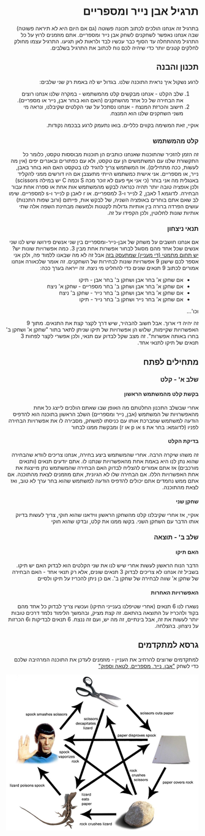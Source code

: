 <div dir="rtl">

# תרגיל אבן נייר ומספריים

בתרגיל זה אנחנו הולכים לכתוב תכונה פשוטה (גם אם היום היא לא תיראה פשוטה) שבה אנחנו נאפשר לשחקנים לשחק אבן נייר ומספריים. אתם מוזמנים לרוץ על כל התרגיל מההתחלה עד הסוף כבר עכשיו לבד ולראות לאן תגיעו. התרגיל עצמו מחולק לחלקים קטנים יותר כדי שיהיה לכם נוח לכתוב את התרגיל בשלבים.

## תכנון והבנה
לרגע נשקול איך נראית התוכנה שלנו. בגדול יש לה באמת רק שני שלבים:
1. שלב הקלט - אנחנו מבקשים קלט מהמשתמש - במקרה שלנו אנחנו רוצים את הבחירה של כל אחד מהשחקנים (האם הוא בוחר אבן, נייר  או מספריים).
2. חישוב והכרזת המנצח - אנחנו נסתכל על שני הקלטים שקיבלנו, ונראה מי משני השחקנים שלנו הוא המנצח.

אוקיי, זאת המשימה בקווים כלליים. בואו נתעמק לרגע בבכמה נקודות.

### קלט מהמשתמש
זה הזמן להזכיר שהתוכנות שאנחנו כותבים הן תוכנות מבוססות טקסט, כלומר כל התקשורת שלנו עם המשתמשים הן עם טקסט, ולא עם כפתורים ובאנרים יפים (אין מה לעשות, ככה מתחילים). אז המשתמש צריך להגיד לנו בטקסט האם הוא בוחר באבן, נייר, או מספריים. אני אישית כמשתמש הייתי מתעצבן אם היו דורשים ממני להקליד באנגלית מה אני בוחר (כי אני אף פעם לא זוכר מכה S וכמה C יש במילה scissors) ולכן אופציה טובה יותר תהיה כנראה לבקש מהמשתמש אות אחת או ספרה אחת עבור הבחירה. לדוגמא 1 לאבן, 2 לנייר ו-3 למספריים. או r לאבן p לנייר ו-s למספריים. שימו לב שאם אתם בוחרים באופציה השניה, של לבקש אות, פייתום (ורוב שפות התכנות) עושים הפרדה ברורה בין אותיות גדולות לקטנות ולמעשה מבחינת השפה אלה שתי אותיות שונות לחלוטין, ולכן הקפידו על זה.

### תנאי ניצחון
אם אנחנו חושבים על משחק של אבן-נייר-ומספריים בין שני אנשים פירושו שיש לנו שני אנשים שכל אחד מהם מסוגל לבחור אפשרות אחת מבין 3. כמה אפשרויות שונות יש? [יש תחום מתמטי (די מעניין) שמתעסק בזה](https://he.wikipedia.org/wiki/%D7%A7%D7%95%D7%9E%D7%91%D7%99%D7%A0%D7%98%D7%95%D7%A8%D7%99%D7%A7%D7%94#%D7%97%D7%9C%D7%99%D7%A4%D7%95%D7%AA) אבל זה לא מה שבאנו ללמוד פה, ולכן אני אספר לכם שישנן 9 אפשרויות שונות לבחירות של השחקנים. זה אומר שלכאורה אנחנו אמורים לכתוב 9 תנאים שונים כדי להחליט מי ניצח. זה ייראה בערך ככה:

* אם שחקן א' בחר אבן ושחקן ב' בחר אבן - תיקו
* אם שחקן א' בחר אבן ושחקן ב' בחר מספריים - שחקן א' ניצח
* אם שחקן א' בחר אבן ושחקן ב' בחר נייר - שחקן ב' ניצח
* אם שחקן א' בחר נייר ושחקן ב' בחר נייר - תיקו

וכו'...

זה יהיה די ארוך. אבל חשוב להבהיר, שיש דרך לקצר קצת את התנאים. מתוך 9 האפשרויות שקיימות, שלוש הן אפשרויות של תיקו שניתן לתאר בתור "שחקן א' ושחקן ב' בחרו באותה אפשרות". זה מצב שקל לבדוק עם תנאי, ולכן אפשרי לקצר לפחות 3 תנאים של תיקו לתנאי אחד.

## מתחילים לפתח
### שלב א' - קלט

#### בקשת קלט מהמשתמש הראשון
אחרי שבשלב התכנון החלטתם מה האופן שבו שאתם הולכים לייצג כל אחת מהאפשרויות של המשתמש (אבן, נייר ומספריים) השלב הראשון בתוכנה הוא להדפיס הודעה למשתמש שמברכת אותו עם כניסתו למשחק, מסבירה לו את אפשרויות הבחירה לפניו (לדוגמא: בחר את s או p או r) ומבקשת ממנו לבחור

#### בדיקת הקלט
זה משהו שיקרה הרבה. אחרי שהמשתמש ביצע בחירה, אנחנו צריכים לוודא שהבחירה שהוא נתן לנו היא באמת אחת מהאפשרויות שנתנו לו. אתם יודעים תנאים (ותנאים מורכבים) אז אתם אמורים להצליח לבדוק האם הבחירה שהמשתמש נתן מייצגת את אחת האפשרויות הללו. אם הבחירה שלו לא הגיונית, אתם מוזמנים לצאת מהתוכנה. אם אתם ממש נחמדים אתם יכולים להדפיס הודעה למשתמש שהוא בחר ערך לא טוב, ואז לצאת מהתוכנה.

#### שחקן שני
אוקיי, אז אחרי שקיבלנו קלט מהשחקן הראשון ווידאנו שהוא חוקי, צריך לעשות בדיוק אותו הדבר עם השחקן השני. בקשו ממנו את קלט, ובדקו שהוא חוקי

### שלב ב' - תוצאה

#### האם תיקו
הדבר הנוח הראשון לעשות אחרי שיש לנו את שני הקלטים הוא לבדוק האם יש תיקו. בשביל זה אנחנו לא צריכים לבדוק 3 תנאים שונים, אלא רק תנאי אחד - האם הבחירה של שחקן א' שווה לבחירה של שחקן ב'. אם כן ניתן להכריז על תיקו ולסיים

#### האפשרויות האחרות
נשארו לנו 6 תנאים (אחרי שטיפלנו בענייני התיקו) ועכשיו צריך לבדוק כל אחד מהם בקוד ולהכריז על התוצאה בהתאם. זה קצת מציק, ובהמשך הלימוד נלמד דרכים טובות יותר לעשות את זה, אבל בינתיים, זה מה יש, ועם זה ננצח. 6 תנאים לבדיקות ו6 הכרזות על ניצחון. בהצלחה.

## גרסא למתקדמים
למתקדמים שרוצים להרחיב את העניין - מוזמנים לעדכן את התוכנה המרהיבה שלכם כדי לשחק ["אבן, נייר, מספריים, לטאה וספוק"](https://bigbangtheory.fandom.com/wiki/Rock,_Paper,_Scissors,_Lizard,_Spock)

![Rock paper scissors lizard spock](./rpsls_rules.jpg)


</div>